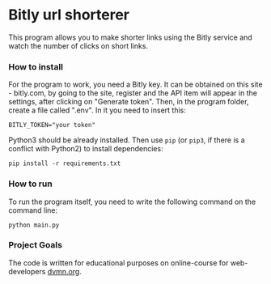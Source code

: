 # Bitly url shorterer

This program allows you to make shorter links using the
Bitly service and watch the number of clicks on short links.

### How to install

For the program to work, you need a Bitly key. It can be obtained
on this site - bitly.com, by going to the site, register and the API item
will appear in the settings, after clicking on "Generate token". Then,
in the program folder, create a file called ".env". In it you need to
insert this:
```
BITLY_TOKEN="your token"
```

Python3 should be already installed.
Then use `pip` (or `pip3`, if there is a conflict with Python2) to install dependencies:
```
pip install -r requirements.txt
```
### How to run
To run the program itself, you need to write the following command on the command line:
```
python main.py
```

### Project Goals

The code is written for educational purposes on online-course for web-developers [dvmn.org](https://dvmn.org/).
